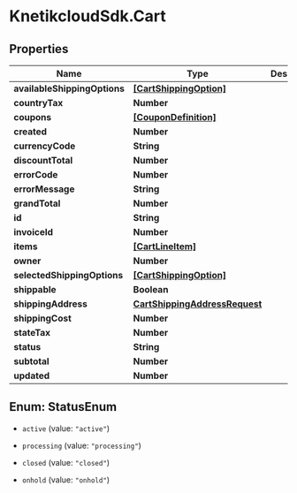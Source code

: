 # KnetikcloudSdk.Cart

## Properties
Name | Type | Description | Notes
------------ | ------------- | ------------- | -------------
**availableShippingOptions** | [**[CartShippingOption]**](CartShippingOption.md) |  | [optional] 
**countryTax** | **Number** |  | [optional] 
**coupons** | [**[CouponDefinition]**](CouponDefinition.md) |  | [optional] 
**created** | **Number** |  | [optional] 
**currencyCode** | **String** |  | [optional] 
**discountTotal** | **Number** |  | [optional] 
**errorCode** | **Number** |  | [optional] 
**errorMessage** | **String** |  | [optional] 
**grandTotal** | **Number** |  | [optional] 
**id** | **String** |  | [optional] 
**invoiceId** | **Number** |  | [optional] 
**items** | [**[CartLineItem]**](CartLineItem.md) |  | [optional] 
**owner** | **Number** |  | [optional] 
**selectedShippingOptions** | [**[CartShippingOption]**](CartShippingOption.md) |  | [optional] 
**shippable** | **Boolean** |  | [optional] 
**shippingAddress** | [**CartShippingAddressRequest**](CartShippingAddressRequest.md) |  | [optional] 
**shippingCost** | **Number** |  | [optional] 
**stateTax** | **Number** |  | [optional] 
**status** | **String** |  | [optional] 
**subtotal** | **Number** |  | [optional] 
**updated** | **Number** |  | [optional] 


<a name="StatusEnum"></a>
## Enum: StatusEnum


* `active` (value: `"active"`)

* `processing` (value: `"processing"`)

* `closed` (value: `"closed"`)

* `onhold` (value: `"onhold"`)




